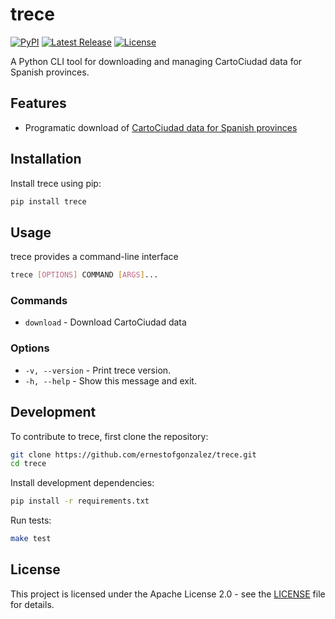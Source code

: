 # trece

[![PyPI](https://img.shields.io/pypi/v/trece.svg)](https://pypi.org/project/trece/)
[![Latest Release](https://img.shields.io/github/v/release/ernestofgonzalez/trece)](https://github.com/ernestofgonzalez/trece/releases)
[![License](https://img.shields.io/badge/license-Apache%202.0-blue.svg)](https://github.com/ernestofgonzalez/trece/blob/main/LICENSE)

A Python CLI tool for downloading and managing CartoCiudad data for Spanish provinces.

## Features

- Programatic download of [CartoCiudad data for Spanish provinces](https://centrodedescargas.cnig.es/CentroDescargas/cartociudad)

## Installation

Install trece using pip:

```bash
pip install trece
```

## Usage

trece provides a command-line interface

```bash
trece [OPTIONS] COMMAND [ARGS]...
```

### Commands 

- `download` - Download CartoCiudad data

### Options

  - `-v, --version` - Print trece version.
  - `-h, --help` - Show this message and exit.

## Development

To contribute to trece, first clone the repository:

```bash
git clone https://github.com/ernestofgonzalez/trece.git
cd trece
```

Install development dependencies:

```bash
pip install -r requirements.txt
```

Run tests:

```bash
make test
```

## License

This project is licensed under the Apache License 2.0 - see the [LICENSE](LICENSE) file for details.
